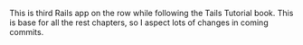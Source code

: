 This is third Rails app on the row while following the Tails Tutorial book. This is base for all the rest chapters, so I aspect lots of changes in coming commits.
